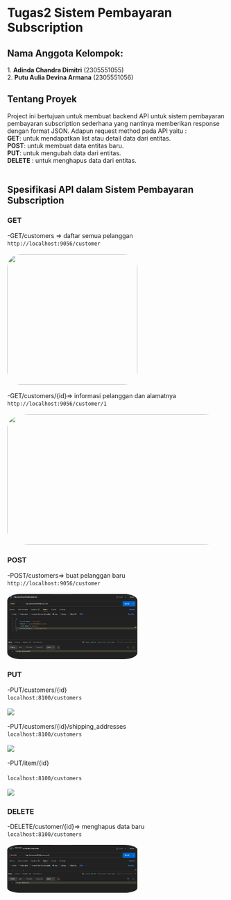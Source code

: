 <h1>Tugas2 Sistem Pembayaran Subscription</h1>
 
<h2>Nama Anggota Kelompok:</h2>
1.  <b>Adinda Chandra Dimitri</b> 	(2305551055)<br>
2.  <b>Putu Aulia Devina Armana</b> 	(2305551056)
 
<h2>Tentang Proyek</h2>
Project ini bertujuan untuk membuat backend API untuk sistem pembayaran pembayaran subscription sederhana yang nantinya memberikan response dengan format JSON. Adapun request method pada API yaitu : <br>
<b>GET</b>: untuk mendapatkan list atau detail data dari entitas. <br>
<b>POST</b>: untuk membuat data entitas baru. <br>
<b>PUT</b>: untuk mengubah data dari entitas. <br>
<b>DELETE</b> : untuk menghapus data dari entitas. <br><br>

<h2>Spesifikasi API dalam Sistem Pembayaran Subscription</h2>
<h3>GET</h3>
-GET/customers => daftar semua pelanggan<br>
<code>http://localhost:9056/customer</code><br><br>
<a href="url"><img src="https://https://github.com/dindadimitri/TUGAS-2-PBO/blob/main/img/get%20customer.jpg" height="300" width="300" style="border-radius:10%"></a>


-GET/customers/{id}=> informasi pelanggan dan alamatnya<br>
<code>http://localhost:9056/customer/1</code><br><br>
<a href="url"><img src="![img/get customer 1.jpg](https://github.com/dindadimitri/TUGAS-2-PBO/blob/main/img/get%20customer%201.jpg)" height="300" width="600" style="border-radius:10%"></a>


<h3>POST</h3>
-POST/customers=> buat pelanggan baru<br>
<code>http://localhost:9056/customer</code><br><br>
<a href="url"><img src="https://github.com/dindadimitri/TUGAS-2-PBO/blob/main/img/post%20customer.jpg" height="auto" width="300" style="border-radius:10%"></a>


<h3>PUT</h3>
-PUT/customers/{id}<br>
<code>localhost:8100/customers</code><br><br>
<a href="url"><img src="url gambar" height="auto" width="300" style="border-radius:10%"></a>

-PUT/customers/{id}/shipping_addresses<br>
<code>localhost:8100/customers</code><br><br>
<a href="url"><img src="url gambar" height="auto" width="300" style="border-radius:10%"></a>

-PUT/item/{id}<br><br>
<code>localhost:8100/customers</code><br><br>
<a href="url"><img src="url gambar" height="auto" width="300" style="border-radius:10%"></a>

<h3>DELETE</h3>
-DELETE/customer/{id}=> menghapus data baru<br>
<code>localhost:8100/customers</code><br><br>
<a href="url"><img src="https://github.com/dindadimitri/TUGAS-2-PBO/blob/main/img/delete%20customer.jpg" height="auto" width="300" style="border-radius:10%"></a>
